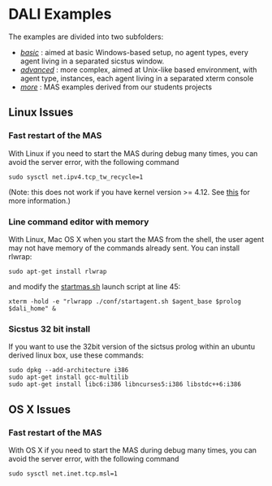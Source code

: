 DALI Examples
=============


The examples are divided into two subfolders:
* [_basic_](basic) : aimed at basic Windows-based setup, no agent types, every agent living in a separated sicstus window.
* [_advanced_](advanced) : more complex, aimed at Unix-like based environment, with agent type, instances, each agent living in a separated xterm console
* [_more_](more) : MAS examples derived from our students projects

## Linux Issues

### Fast restart of the MAS
With Linux if you need to start the MAS during debug many times, you can avoid the server error, with the following command

    sudo sysctl net.ipv4.tcp_tw_recycle=1

(Note: this does not work if you have kernel version >= 4.12. See [this](https://git.kernel.org/pub/scm/linux/kernel/git/torvalds/linux.git/commit/?id=4396e46187ca5070219b81773c4e65088dac50cc) for more information.)

### Line command editor with memory
With Linux, Mac OS X when you start the MAS from the shell, the user agent may not have memory of the commands already sent. You can install rlwrap:

    sudo apt-get install rlwrap

and modify the [startmas.sh](advanced/startmas.sh) launch script at line 45:

    xterm -hold -e "rlwrapp ./conf/startagent.sh $agent_base $prolog $dali_home" &

### Sicstus 32 bit install

If you want to use the 32bit version of the sictsus prolog within an ubuntu derived linux box, use these commands:

    sudo dpkg --add-architecture i386
    sudo apt-get install gcc-multilib
    sudo apt-get install libc6:i386 libncurses5:i386 libstdc++6:i386
    
## OS X Issues

### Fast restart of the MAS
With OS X if you need to start the MAS during debug many times, you can avoid the server error, with the following command

    sudo sysctl net.inet.tcp.msl=1
